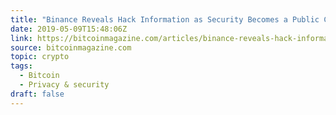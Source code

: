 ```yaml
---
title: "Binance Reveals Hack Information as Security Becomes a Public Concern"
date: 2019-05-09T15:48:06Z
link: https://bitcoinmagazine.com/articles/binance-reveals-hack-information-security-becomes-public-concern/?utm_medium=RSS&utm_source=news.12bit.vn
source: bitcoinmagazine.com
topic: crypto
tags:
  - Bitcoin
  - Privacy & security
draft: false
---
```

